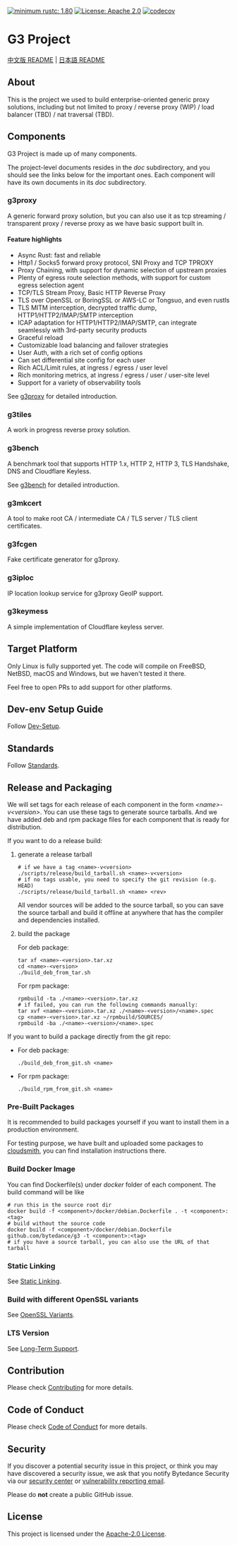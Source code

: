 [![minimum rustc: 1.80](https://img.shields.io/badge/minimum%20rustc-1.80-green?logo=rust)](https://www.whatrustisit.com)
[![License: Apache 2.0](https://img.shields.io/badge/license-Apache_2.0-blue.svg)](LICENSE)
[![codecov](https://codecov.io/gh/bytedance/g3/graph/badge.svg?token=TSQCA4ALQM)](https://codecov.io/gh/bytedance/g3)

# G3 Project

[中文版 README](README.zh_CN.md) | [日本語 README](README.ja_JP.md)

## About

This is the project we used to build enterprise-oriented generic proxy solutions,
including but not limited to proxy / reverse proxy (WIP) / load balancer (TBD) / nat traversal (TBD).

## Components

G3 Project is made up of many components.

The project-level documents resides in the *doc* subdirectory, and you should see the links below for the important
ones.
Each component will have its own documents in its *doc* subdirectory.

### g3proxy

A generic forward proxy solution, but you can also use it as tcp streaming / transparent proxy / reverse proxy
as we have basic support built in.

#### Feature highlights

- Async Rust: fast and reliable
- Http1 / Socks5 forward proxy protocol, SNI Proxy and TCP TPROXY
- Proxy Chaining, with support for dynamic selection of upstream proxies
- Plenty of egress route selection methods, with support for custom egress selection agent
- TCP/TLS Stream Proxy, Basic HTTP Reverse Proxy
- TLS over OpenSSL or BoringSSL or AWS-LC or Tongsuo, and even rustls
- TLS MITM interception, decrypted traffic dump, HTTP1/HTTP2/IMAP/SMTP interception
- ICAP adaptation for HTTP1/HTTP2/IMAP/SMTP, can integrate seamlessly with 3rd-party security products
- Graceful reload
- Customizable load balancing and failover strategies
- User Auth, with a rich set of config options
- Can set differential site config for each user
- Rich ACL/Limit rules, at ingress / egress / user level
- Rich monitoring metrics, at ingress / egress / user / user-site level
- Support for a variety of observability tools

See [g3proxy](g3proxy/README.md) for detailed introduction.

### g3tiles

A work in progress reverse proxy solution.

### g3bench

A benchmark tool that supports HTTP 1.x, HTTP 2, HTTP 3, TLS Handshake, DNS and Cloudflare Keyless.

See [g3bench](g3bench/README.md) for detailed introduction.

### g3mkcert

A tool to make root CA / intermediate CA / TLS server / TLS client certificates.

### g3fcgen

Fake certificate generator for g3proxy.

### g3iploc

IP location lookup service for g3proxy GeoIP support.

### g3keymess

A simple implementation of Cloudflare keyless server.

## Target Platform

Only Linux is fully supported yet. The code will compile on FreeBSD, NetBSD, macOS and Windows, but we haven't tested it
there.

Feel free to open PRs to add support for other platforms.

## Dev-env Setup Guide

Follow [Dev-Setup](doc/dev-setup.md).

## Standards

Follow [Standards](doc/standards.md).

## Release and Packaging

We will set tags for each release of each component in the form *\<name\>-v\<version\>*.
You can use these tags to generate source tarballs.
And we have added deb and rpm package files for each component that is ready for distribution.

If you want to do a release build:

1. generate a release tarball

   ```shell
   # if we have a tag <name>-v<version>
   ./scripts/release/build_tarball.sh <name>-v<version>
   # if no tags usable, you need to specify the git revision (e.g. HEAD)
   ./scripts/release/build_tarball.sh <name> <rev>
   ```

   All vendor sources will be added to the source tarball, so you can save the source tarball and build it offline at
   anywhere that has the compiler and dependencies installed.

2. build the package

   For deb package:
   ```shell
   tar xf <name>-<version>.tar.xz
   cd <name>-<version>
   ./build_deb_from_tar.sh
   ```

   For rpm package:
   ```shell
   rpmbuild -ta ./<name>-<version>.tar.xz
   # if failed, you can run the following commands manually:
   tar xvf <name>-<version>.tar.xz ./<name>-<version>/<name>.spec
   cp <name>-<version>.tar.xz ~/rpmbuild/SOURCES/
   rpmbuild -ba ./<name>-<version>/<name>.spec
   ```

If you want to build a package directly from the git repo:

- For deb package:

  ```shell
  ./build_deb_from_git.sh <name>
  ```

- For rpm package:

  ```shell
  ./build_rpm_from_git.sh <name>
  ```

### Pre-Built Packages

It is recommended to build packages yourself if you want to install them in a production environment.

For testing purpose, we have built and uploaded some packages to
[cloudsmith](https://cloudsmith.io/~g3-oqh/repos/), you can find installation instructions there.

### Build Docker Image

You can find Dockerfile(s) under *docker* folder of each component. The build command will be like

```shell
# run this in the source root dir
docker build -f <component>/docker/debian.Dockerfile . -t <component>:<tag>
# build without the source code
docker build -f <component>/docker/debian.Dockerfile github.com/bytedance/g3 -t <component>:<tag>
# if you have a source tarball, you can also use the URL of that tarball
```

### Static Linking

See [Static Linking](doc/static-linking.md).

### Build with different OpenSSL variants

See [OpenSSL Variants](doc/openssl-variants.md).

### LTS Version

See [Long-Term Support](doc/long-term_support.md).

## Contribution

Please check [Contributing](CONTRIBUTING.md) for more details.

## Code of Conduct

Please check [Code of Conduct](CODE_OF_CONDUCT.md) for more details.

## Security

If you discover a potential security issue in this project, or think you may
have discovered a security issue, we ask that you notify Bytedance Security via our
[security center](https://security.bytedance.com/src) or [vulnerability reporting email](mailto:sec@bytedance.com).

Please do **not** create a public GitHub issue.

## License

This project is licensed under the [Apache-2.0 License](LICENSE).
